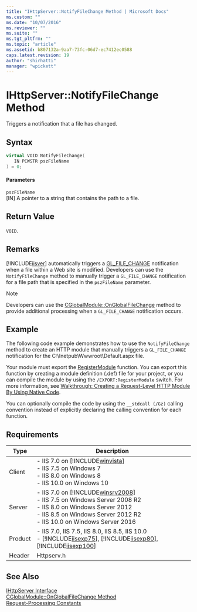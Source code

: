 ```yaml
---
title: "IHttpServer::NotifyFileChange Method | Microsoft Docs"
ms.custom: ""
ms.date: "10/07/2016"
ms.reviewer: ""
ms.suite: ""
ms.tgt_pltfrm: ""
ms.topic: "article"
ms.assetid: b807132a-9aa7-73fc-06d7-ec7412ec0588
caps.latest.revision: 19
author: "shirhatti"
manager: "wpickett"
---
```

# IHttpServer::NotifyFileChange Method
Triggers a notification that a file has changed.  
  
## Syntax  
  
```cpp  
virtual VOID NotifyFileChange(  
   IN PCWSTR pszFileName  
) = 0;  
```  
  
#### Parameters  
 `pszFileName`  
 [IN] A pointer to a string that contains the path to a file.  
  
## Return Value  
 `VOID`.  
  
## Remarks  
 [!INCLUDE[iisver](../../wmi-provider/includes/iisver-md.md)] automatically triggers a [GL_FILE_CHANGE](../../web-development-reference\native-code-api-reference/request-processing-constants.md) notification when a file within a Web site is modified. Developers can use the `NotifyFileChange` method to manually trigger a `GL_FILE_CHANGE` notification for a file path that is specified in the `pszFileName` parameter.  
  
> [!NOTE]
>  Developers can use the [CGlobalModule::OnGlobalFileChange](../../web-development-reference\native-code-api-reference/cglobalmodule-onglobalfilechange-method.md) method to provide additional processing when a `GL_FILE_CHANGE` notification occurs.  
  
## Example  
 The following code example demonstrates how to use the `NotifyFileChange` method to create an HTTP module that manually triggers a `GL_FILE_CHANGE` notification for the C:\Inetpub\Wwwroot\Default.aspx file.  
  
<!-- TODO: review snippet reference  [!CODE [IHttpServerNotifyFileChange#1](IHttpServerNotifyFileChange#1)]  -->  
  
 Your module must export the [RegisterModule](../../web-development-reference\native-code-api-reference/pfn-registermodule-function.md) function. You can export this function by creating a module definition (.def) file for your project, or you can compile the module by using the `/EXPORT:RegisterModule` switch. For more information, see [Walkthrough: Creating a Request-Level HTTP Module By Using Native Code](../../web-development-reference\native-code-development-overview\walkthrough-creating-a-request-level-http-module-by-using-native-code.md).  
  
 You can optionally compile the code by using the `__stdcall (/Gz)` calling convention instead of explicitly declaring the calling convention for each function.  
  
## Requirements  
  
|Type|Description|  
|----------|-----------------|  
|Client|-   IIS 7.0 on [!INCLUDE[winvista](../../wmi-provider/includes/winvista-md.md)]<br />-   IIS 7.5 on Windows 7<br />-   IIS 8.0 on Windows 8<br />-   IIS 10.0 on Windows 10|  
|Server|-   IIS 7.0 on [!INCLUDE[winsrv2008](../../wmi-provider/includes/winsrv2008-md.md)]<br />-   IIS 7.5 on Windows Server 2008 R2<br />-   IIS 8.0 on Windows Server 2012<br />-   IIS 8.5 on Windows Server 2012 R2<br />-   IIS 10.0 on Windows Server 2016|  
|Product|-   IIS 7.0, IIS 7.5, IIS 8.0, IIS 8.5, IIS 10.0<br />-   [!INCLUDE[iisexp75](../../web-development-reference/native-code-api-reference/includes/iisexp75-md.md)], [!INCLUDE[iisexp80](../../web-development-reference/native-code-api-reference/includes/iisexp80-md.md)], [!INCLUDE[iisexp100](../../web-development-reference/native-code-api-reference/includes/iisexp100-md.md)]|  
|Header|Httpserv.h|  
  
## See Also  
 [IHttpServer Interface](../../web-development-reference\native-code-api-reference/ihttpserver-interface.md)   
 [CGlobalModule::OnGlobalFileChange Method](../../web-development-reference\native-code-api-reference/cglobalmodule-onglobalfilechange-method.md)   
 [Request-Processing Constants](../../web-development-reference\native-code-api-reference/request-processing-constants.md)